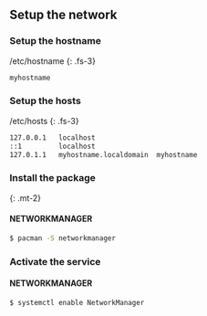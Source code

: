 ## Setup the network

### Setup the hostname

/etc/hostname
{: .fs-3}

```bash
myhostname
```

### Setup the hosts

/etc/hosts
{: .fs-3}

```bash
127.0.0.1	localhost
::1			localhost
127.0.1.1	myhostname.localdomain	myhostname
```

### Install the package
{: .mt-2}

#### NETWORKMANAGER

```bash
$ pacman -S networkmanager
```

### Activate the service

#### NETWORKMANAGER

```bash
$ systemctl enable NetworkManager 
```
